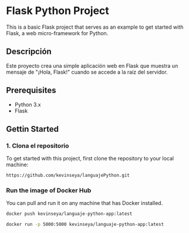 # Flask Python Project 

This is a basic Flask project that serves as an example to get started with Flask, a web micro-framework for Python.
## Descripción

Este proyecto crea una simple aplicación web en Flask que muestra un mensaje de "¡Hola, Flask!" cuando se accede a la raíz del servidor.

## Prerequisites

- Python 3.x
- Flask

## Gettin Started


### 1. Clona el repositorio

To get started with this project, first clone the repository to your local machine:
```bash
https://github.com/kevinseya/languajePython.git
```
### Run the image of Docker Hub

You can pull and run it on any machine that has Docker installed.
```bash
docker push kevinseya/languaje-python-app:latest

docker run -p 5000:5000 kevinseya/languaje-python-app:latest
```
